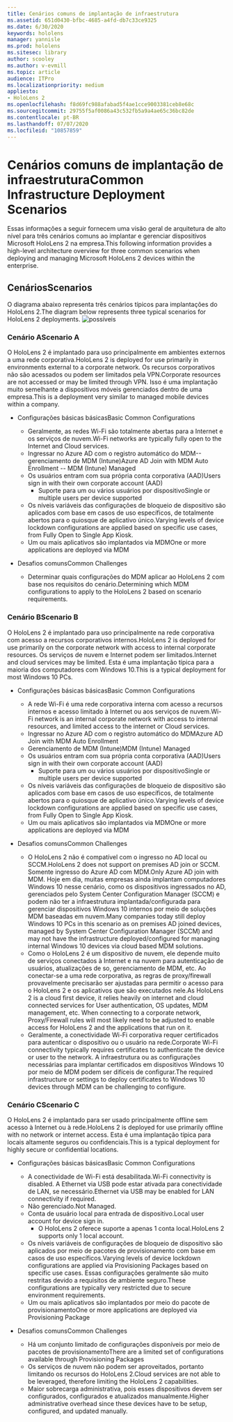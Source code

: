 ```yaml
---
title: Cenários comuns de implantação de infraestrutura
ms.assetid: 651d0430-bfbc-4685-a4fd-db7c33ce9325
ms.date: 6/30/2020
keywords: hololens
manager: yannisle
ms.prod: hololens
ms.sitesec: library
author: scooley
ms.author: v-evmill
ms.topic: article
audience: ITPro
ms.localizationpriority: medium
appliesto:
- HoloLens 2
ms.openlocfilehash: f8d69fc988afabad5f4ae1cce9003381ceb8e68c
ms.sourcegitcommit: 29755f5af0086a43c532fb5a9a4ae65c36bc82de
ms.contentlocale: pt-BR
ms.lasthandoff: 07/07/2020
ms.locfileid: "10857859"
---
```

# <span data-ttu-id="2ad3a-103">Cenários comuns de implantação de infraestrutura</span><span class="sxs-lookup"><span data-stu-id="2ad3a-103">Common Infrastructure Deployment Scenarios</span></span>
<span data-ttu-id="2ad3a-104">Essas informações a seguir fornecem uma visão geral de arquitetura de alto nível para três cenários comuns ao implantar e gerenciar dispositivos Microsoft HoloLens 2 na empresa.</span><span class="sxs-lookup"><span data-stu-id="2ad3a-104">This following information provides a high-level architecture overview for three common scenarios when deploying and managing Microsoft HoloLens 2 devices within the enterprise.</span></span>

## <span data-ttu-id="2ad3a-105">Cenários</span><span class="sxs-lookup"><span data-stu-id="2ad3a-105">Scenarios</span></span>

<span data-ttu-id="2ad3a-106">O diagrama abaixo representa três cenários típicos para implantações do HoloLens 2.</span><span class="sxs-lookup"><span data-stu-id="2ad3a-106">The diagram below represents three typical scenarios for HoloLens 2 deployments.</span></span> 
![possíveis](images/scenarios.jpg)

### <span data-ttu-id="2ad3a-108">Cenário A</span><span class="sxs-lookup"><span data-stu-id="2ad3a-108">Scenario A</span></span>

<span data-ttu-id="2ad3a-109">O HoloLens 2 é implantado para uso principalmente em ambientes externos a uma rede corporativa.</span><span class="sxs-lookup"><span data-stu-id="2ad3a-109">HoloLens 2 is deployed for use primarily in environments external to a corporate network.</span></span> <span data-ttu-id="2ad3a-110">Os recursos corporativos não são acessados ou podem ser limitados pela VPN.</span><span class="sxs-lookup"><span data-stu-id="2ad3a-110">Corporate resources are not accessed or may be limited through VPN.</span></span> <span data-ttu-id="2ad3a-111">Isso é uma implantação muito semelhante a dispositivos móveis gerenciados dentro de uma empresa.</span><span class="sxs-lookup"><span data-stu-id="2ad3a-111">This is a deployment very similar to managed mobile devices within a company.</span></span>
 * <span data-ttu-id="2ad3a-112">Configurações básicas básicas</span><span class="sxs-lookup"><span data-stu-id="2ad3a-112">Basic Common Configurations</span></span>
   * <span data-ttu-id="2ad3a-113">Geralmente, as redes Wi-Fi são totalmente abertas para a Internet e os serviços de nuvem.</span><span class="sxs-lookup"><span data-stu-id="2ad3a-113">Wi-Fi networks are typically fully open to the Internet and Cloud services.</span></span>
   * <span data-ttu-id="2ad3a-114">Ingressar no Azure AD com o registro automático do MDM--gerenciamento de MDM (Intune)</span><span class="sxs-lookup"><span data-stu-id="2ad3a-114">Azure AD Join with MDM Auto Enrollment -- MDM (Intune) Managed</span></span>
   * <span data-ttu-id="2ad3a-115">Os usuários entram com sua própria conta corporativa (AAD)</span><span class="sxs-lookup"><span data-stu-id="2ad3a-115">Users sign in with their own corporate account (AAD)</span></span> 
     * <span data-ttu-id="2ad3a-116">Suporte para um ou vários usuários por dispositivo</span><span class="sxs-lookup"><span data-stu-id="2ad3a-116">Single or multiple users per device supported</span></span>
   * <span data-ttu-id="2ad3a-117">Os níveis variáveis das configurações de bloqueio de dispositivo são aplicados com base em casos de uso específicos, de totalmente abertos para o quiosque de aplicativo único.</span><span class="sxs-lookup"><span data-stu-id="2ad3a-117">Varying levels of device lockdown configurations are applied based on specific use cases, from Fully Open to Single App Kiosk.</span></span>
   * <span data-ttu-id="2ad3a-118">Um ou mais aplicativos são implantados via MDM</span><span class="sxs-lookup"><span data-stu-id="2ad3a-118">One or more applications are deployed via MDM</span></span>

* <span data-ttu-id="2ad3a-119">Desafios comuns</span><span class="sxs-lookup"><span data-stu-id="2ad3a-119">Common Challenges</span></span>
   * <span data-ttu-id="2ad3a-120">Determinar quais configurações do MDM aplicar ao HoloLens 2 com base nos requisitos do cenário.</span><span class="sxs-lookup"><span data-stu-id="2ad3a-120">Determining which MDM configurations to apply to the HoloLens 2 based on scenario requirements.</span></span>

### <span data-ttu-id="2ad3a-121">Cenário B</span><span class="sxs-lookup"><span data-stu-id="2ad3a-121">Scenario B</span></span>

<span data-ttu-id="2ad3a-122">O HoloLens 2 é implantado para uso principalmente na rede corporativa com acesso a recursos corporativos internos.</span><span class="sxs-lookup"><span data-stu-id="2ad3a-122">HoloLens 2 is deployed for use primarily on the corporate network with access to internal corporate resources.</span></span> <span data-ttu-id="2ad3a-123">Os serviços de nuvem e Internet podem ser limitados.</span><span class="sxs-lookup"><span data-stu-id="2ad3a-123">Internet and cloud services may be limited.</span></span> <span data-ttu-id="2ad3a-124">Esta é uma implantação típica para a maioria dos computadores com Windows 10.</span><span class="sxs-lookup"><span data-stu-id="2ad3a-124">This is a typical deployment for most Windows 10 PCs.</span></span>
 * <span data-ttu-id="2ad3a-125">Configurações básicas básicas</span><span class="sxs-lookup"><span data-stu-id="2ad3a-125">Basic Common Configurations</span></span>
   * <span data-ttu-id="2ad3a-126">A rede Wi-Fi é uma rede corporativa interna com acesso a recursos internos e acesso limitado à Internet ou aos serviços de nuvem.</span><span class="sxs-lookup"><span data-stu-id="2ad3a-126">Wi-Fi network is an internal corporate network with access to internal resources, and limited access to the internet or Cloud services.</span></span>
   * <span data-ttu-id="2ad3a-127">Ingressar no Azure AD com o registro automático do MDM</span><span class="sxs-lookup"><span data-stu-id="2ad3a-127">Azure AD Join with MDM Auto Enrollment</span></span> 
   * <span data-ttu-id="2ad3a-128">Gerenciamento de MDM (Intune)</span><span class="sxs-lookup"><span data-stu-id="2ad3a-128">MDM (Intune) Managed</span></span>
   * <span data-ttu-id="2ad3a-129">Os usuários entram com sua própria conta corporativa (AAD)</span><span class="sxs-lookup"><span data-stu-id="2ad3a-129">Users sign in with their own corporate account (AAD)</span></span>
     * <span data-ttu-id="2ad3a-130">Suporte para um ou vários usuários por dispositivo</span><span class="sxs-lookup"><span data-stu-id="2ad3a-130">Single or multiple users per device supported</span></span>
   * <span data-ttu-id="2ad3a-131">Os níveis variáveis das configurações de bloqueio de dispositivo são aplicados com base em casos de uso específicos, de totalmente abertos para o quiosque de aplicativo único.</span><span class="sxs-lookup"><span data-stu-id="2ad3a-131">Varying levels of device lockdown configurations are applied based on specific use cases, from Fully Open to Single App Kiosk.</span></span>
   * <span data-ttu-id="2ad3a-132">Um ou mais aplicativos são implantados via MDM</span><span class="sxs-lookup"><span data-stu-id="2ad3a-132">One or more applications are deployed via MDM</span></span>

 * <span data-ttu-id="2ad3a-133">Desafios comuns</span><span class="sxs-lookup"><span data-stu-id="2ad3a-133">Common Challenges</span></span>
   * <span data-ttu-id="2ad3a-134">O HoloLens 2 não é compatível com o ingresso no AD local ou SCCM.</span><span class="sxs-lookup"><span data-stu-id="2ad3a-134">HoloLens 2 does not support on premises AD join or SCCM.</span></span> <span data-ttu-id="2ad3a-135">Somente ingresso do Azure AD com MDM.</span><span class="sxs-lookup"><span data-stu-id="2ad3a-135">Only Azure AD join with MDM.</span></span> <span data-ttu-id="2ad3a-136">Hoje em dia, muitas empresas ainda implantam computadores Windows 10 nesse cenário, como os dispositivos ingressados no AD, gerenciados pelo System Center Configuration Manager (SCCM) e podem não ter a infraestrutura implantada/configurada para gerenciar dispositivos Windows 10 internos por meio de soluções MDM baseadas em nuvem.</span><span class="sxs-lookup"><span data-stu-id="2ad3a-136">Many companies today still deploy Windows 10 PCs in this scenario as on premises AD joined devices, managed by System Center Configuration Manager (SCCM) and may not have the infrastructure deployed/configured for managing internal Windows 10 devices via cloud based MDM solutions.</span></span>
   * <span data-ttu-id="2ad3a-137">Como o HoloLens 2 é um dispositivo de nuvem, ele depende muito de serviços conectados à Internet e na nuvem para autenticação de usuários, atualizações de so, gerenciamento de MDM, etc. Ao conectar-se a uma rede corporativa, as regras de proxy/firewall provavelmente precisarão ser ajustadas para permitir o acesso para o HoloLens 2 e os aplicativos que são executados nele.</span><span class="sxs-lookup"><span data-stu-id="2ad3a-137">As HoloLens 2 is a cloud first device, it relies heavily on internet and cloud connected services for User authentication, OS updates, MDM management, etc. When connecting to a corporate network, Proxy/Firewall rules will most likely need to be adjusted to enable access for HoloLens 2 and the applications that run on it.</span></span> 
   * <span data-ttu-id="2ad3a-138">Geralmente, a conectividade Wi-Fi corporativa requer certificados para autenticar o dispositivo ou o usuário na rede.</span><span class="sxs-lookup"><span data-stu-id="2ad3a-138">Corporate Wi-Fi connectivity typically requires certificates to authenticate the device or user to the network.</span></span> <span data-ttu-id="2ad3a-139">A infraestrutura ou as configurações necessárias para implantar certificados em dispositivos Windows 10 por meio de MDM podem ser difíceis de configurar.</span><span class="sxs-lookup"><span data-stu-id="2ad3a-139">The required infrastructure or settings to deploy certificates to Windows 10 devices through MDM can be challenging to configure.</span></span>

### <span data-ttu-id="2ad3a-140">Cenário C</span><span class="sxs-lookup"><span data-stu-id="2ad3a-140">Scenario C</span></span>

<span data-ttu-id="2ad3a-141">O HoloLens 2 é implantado para ser usado principalmente offline sem acesso à Internet ou à rede.</span><span class="sxs-lookup"><span data-stu-id="2ad3a-141">HoloLens 2 is deployed for use primarily offline with no network or internet access.</span></span> <span data-ttu-id="2ad3a-142">Esta é uma implantação típica para locais altamente seguros ou confidenciais.</span><span class="sxs-lookup"><span data-stu-id="2ad3a-142">This is a typical deployment for highly secure or confidential locations.</span></span>
 * <span data-ttu-id="2ad3a-143">Configurações básicas básicas</span><span class="sxs-lookup"><span data-stu-id="2ad3a-143">Basic Common Configurations</span></span>
   * <span data-ttu-id="2ad3a-144">A conectividade de Wi-Fi está desabilitada.</span><span class="sxs-lookup"><span data-stu-id="2ad3a-144">Wi-Fi connectivity is disabled.</span></span> <span data-ttu-id="2ad3a-145">A Ethernet via USB pode estar ativada para conectividade de LAN, se necessário.</span><span class="sxs-lookup"><span data-stu-id="2ad3a-145">Ethernet via USB may be enabled for LAN connectivity if required.</span></span>
   * <span data-ttu-id="2ad3a-146">Não gerenciado.</span><span class="sxs-lookup"><span data-stu-id="2ad3a-146">Not Managed.</span></span>
   * <span data-ttu-id="2ad3a-147">Conta de usuário local para entrada de dispositivo.</span><span class="sxs-lookup"><span data-stu-id="2ad3a-147">Local user account for device sign in.</span></span>
     * <span data-ttu-id="2ad3a-148">O HoloLens 2 oferece suporte a apenas 1 conta local.</span><span class="sxs-lookup"><span data-stu-id="2ad3a-148">HoloLens 2 supports only 1 local account.</span></span>
   * <span data-ttu-id="2ad3a-149">Os níveis variáveis de configurações de bloqueio de dispositivo são aplicados por meio de pacotes de provisionamento com base em casos de uso específicos.</span><span class="sxs-lookup"><span data-stu-id="2ad3a-149">Varying levels of device lockdown configurations are applied via Provisioning Packages based on specific use cases.</span></span> <span data-ttu-id="2ad3a-150">Essas configurações geralmente são muito restritas devido a requisitos de ambiente seguro.</span><span class="sxs-lookup"><span data-stu-id="2ad3a-150">These configurations are typically very restricted due to secure environment requirements.</span></span>
   * <span data-ttu-id="2ad3a-151">Um ou mais aplicativos são implantados por meio do pacote de provisionamento</span><span class="sxs-lookup"><span data-stu-id="2ad3a-151">One or more applications are deployed via Provisioning Package</span></span>

 * <span data-ttu-id="2ad3a-152">Desafios comuns</span><span class="sxs-lookup"><span data-stu-id="2ad3a-152">Common Challenges</span></span>
   * <span data-ttu-id="2ad3a-153">Há um conjunto limitado de configurações disponíveis por meio de pacotes de provisionamento</span><span class="sxs-lookup"><span data-stu-id="2ad3a-153">There are a limited set of configurations available through Provisioning Packages</span></span>
   * <span data-ttu-id="2ad3a-154">Os serviços de nuvem não podem ser aproveitados, portanto limitando os recursos do HoloLens 2.</span><span class="sxs-lookup"><span data-stu-id="2ad3a-154">Cloud services are not able to be leveraged, therefore limiting the HoloLens 2 capabilities.</span></span>
   * <span data-ttu-id="2ad3a-155">Maior sobrecarga administrativa, pois esses dispositivos devem ser configurados, configurados e atualizados manualmente.</span><span class="sxs-lookup"><span data-stu-id="2ad3a-155">Higher administrative overhead since these devices have to be setup, configured, and updated manually.</span></span>
